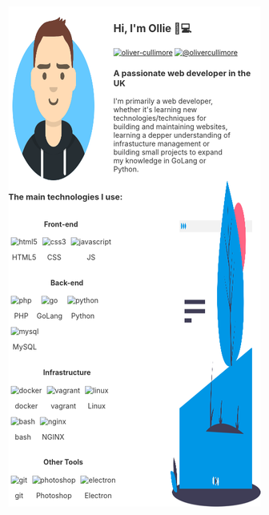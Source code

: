 <section style="float: left; width: 100%; display: flex; background: #fff; color: #333;">
    <img src="https://raw.githubusercontent.com/OliverCullimore/OliverCullimore/master/resources/olivercullimore.svg" alt="Oliver Cullimore" width="180" style="margin-right: 30px;">
    <div>
        <h1>Hi, I'm Ollie 👋💻</h1>
        <p>
            <a href="https://linkedin.com/in/oliver-cullimore" target="blank"><img align="center" src="https://cdn.jsdelivr.net/npm/simple-icons@3.0.1/icons/linkedin.svg" alt="oliver-cullimore" height="30" width="30" /></a>
            <a href="https://medium.com/@olivercullimore" target="blank"><img align="center" src="https://cdn.jsdelivr.net/npm/simple-icons@3.0.1/icons/medium.svg" alt="@olivercullimore" height="30" width="30" /></a>
        </p>
        <h3>A passionate web developer in the UK</h3>
        <p style="max-width: 80%;">I'm primarily a web developer, whether it's learning new technologies/techniques for building and maintaining websites, learning a depper understanding of infrastucture management or building small projects to expand my knowledge in GoLang or Python.</p>
    </div>
</section>

<section style="float: left; width: 100%; display: flex; flex-flow: row; justify-content: space-between; background: #fff; color: #333; text-align: center;">
    <div>
        <h3 style="text-align: left;">The main technologies I use:</h3>
        <div style="display: flex; flex-flow: row wrap;">
            <div style="padding-right: 60px;">
                <h4>Front-end</h4>
                <div style="display: flex; flex-flow: row wrap;">
                    <div style="text-align: center; padding: 0 5px;"><img src="https://devicons.github.io/devicon/devicon.git/icons/html5/html5-original-wordmark.svg" alt="html5" width="40" height="40"/><p>HTML5</p></div>
                    <div style="text-align: center; padding: 0 5px;"><img src="https://devicons.github.io/devicon/devicon.git/icons/css3/css3-original-wordmark.svg" alt="css3" width="40" height="40"/><p>CSS</p></div>
                    <div style="text-align: center; padding: 0 5px;"><img src="https://devicons.github.io/devicon/devicon.git/icons/javascript/javascript-original.svg" alt="javascript" width="40" height="40"/><p>JS</p></div>
                </div>
            </div>
            <div style="padding-right: 60px;">
                <h4>Back-end</h4>
                <div style="display: flex; flex-flow: row wrap;">
                    <div style="text-align: center; padding: 0 5px;"><img src="https://devicons.github.io/devicon/devicon.git/icons/php/php-original.svg" alt="php" width="40" height="40"/><p>PHP</p></div>
                    <div style="text-align: center; padding: 0 5px;"><img src="https://devicons.github.io/devicon/devicon.git/icons/go/go-original.svg" alt="go" width="40" height="40"/><p>GoLang</p></div>
                    <div style="text-align: center; padding: 0 5px;"><img src="https://devicons.github.io/devicon/devicon.git/icons/python/python-original.svg" alt="python" width="40" height="40"/><p>Python</p></div>
                    <div style="text-align: center; padding: 0 5px;"><img src="https://devicons.github.io/devicon/devicon.git/icons/mysql/mysql-original-wordmark.svg" alt="mysql" width="40" height="40"/><p>MySQL</p></div>
                </div>
            </div>
            <div style="padding-right: 60px;">
                <h4>Infrastructure</h4>
                <div style="display: flex; flex-flow: row wrap;">
                    <div style="text-align: center; padding: 0 5px;"><img src="https://devicons.github.io/devicon/devicon.git/icons/docker/docker-original-wordmark.svg" alt="docker" width="40" height="40"/><p>docker</p></div>
                    <div style="text-align: center; padding: 0 5px;"><img src="https://www.vectorlogo.zone/logos/vagrantup/vagrantup-icon.svg" alt="vagrant" width="40" height="40"/><p>vagrant</p></div>
                    <div style="text-align: center; padding: 0 5px;"><img src="https://devicons.github.io/devicon/devicon.git/icons/linux/linux-original.svg" alt="linux" width="40" height="40"/><p>Linux</p></div>
                    <div style="text-align: center; padding: 0 5px;"><img src="https://www.vectorlogo.zone/logos/gnu_bash/gnu_bash-icon.svg" alt="bash" width="40" height="40"/><p>bash</p></div>
                    <div style="text-align: center; padding: 0 5px;"><img src="https://devicons.github.io/devicon/devicon.git/icons/nginx/nginx-original.svg" alt="nginx" width="40" height="40"/><p>NGINX</p></div>
                </div>
            </div>
            <div>
                <h4>Other Tools</h4>
                <div style="display: flex; flex-flow: row wrap;">
                    <div style="text-align: center; padding: 0 5px;"><img src="https://www.vectorlogo.zone/logos/git-scm/git-scm-icon.svg" alt="git" width="40" height="40"/><p>git</p></div>
                    <div style="text-align: center; padding: 0 5px;"><img src="https://devicons.github.io/devicon/devicon.git/icons/photoshop/photoshop-plain.svg" alt="photoshop" width="40" height="40"/><p>Photoshop</p></div>
                    <div style="text-align: center; padding: 0 5px;"><img src="https://devicons.github.io/devicon/devicon.git/icons/electron/electron-original.svg" alt="electron" width="40" height="40"/><p>Electron</p></div>
                </div>
            </div>
        </div>
    </div>
    <img src="https://raw.githubusercontent.com/OliverCullimore/OliverCullimore/master/resources/website.svg" alt="Oliver Cullimore" width="180" style="margin-left: 30px;">
</section>